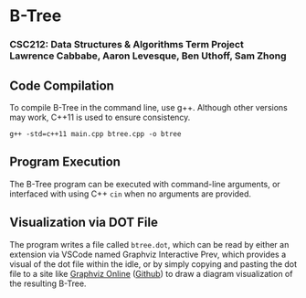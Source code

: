 # B-Tree
### CSC212: Data Structures & Algorithms Term Project <br> Lawrence Cabbabe, Aaron Levesque, Ben Uthoff, Sam Zhong

## Code Compilation
To compile B-Tree in the command line, use g++. Although other versions may work, C++11 is used to ensure consistency.
```
g++ -std=c++11 main.cpp btree.cpp -o btree
```
## Program Execution
The B-Tree program can be executed with command-line arguments, or interfaced with using C++ `cin` when no arguments are provided.
## Visualization via DOT File
The program writes a file called `btree.dot`, which can be read by either an extension via VSCode named Graphviz Interactive Prev, which provides a visual of the dot file within the idle, or by simply copying and pasting the dot file to a site like [Graphviz Online](https://dreampuf.github.io/GraphvizOnline/) ([Github](https://github.com/dreampuf/GraphvizOnline)) to draw a diagram visualization of the resulting B-Tree.
